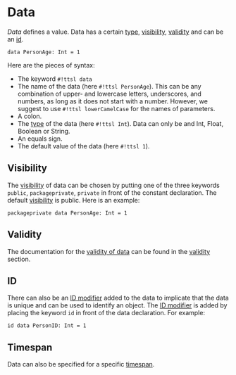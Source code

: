 # Data

_Data_ defines a value. Data has a certain [type][types], [visibility][Visibility], [validity][Validity] and can be an [id][id].

```ttsl
data PersonAge: Int = 1
```

Here are the pieces of syntax:

- The keyword `#!ttsl data`
- The name of the data (here `#!ttsl PersonAge`). This can be any combination of upper- and lowercase letters, underscores, and numbers, as long as it does not start with a number. However, we suggest to use `#!ttsl lowerCamelCase` for the names of parameters.
- A colon.
- The [type][types] of the data (here `#!ttsl Int`). Data can only be and Int, Float, Boolean or String.
- An equals sign.
- The default value of the data (here `#!ttsl 1`).

## Visibility

The [visibility][Visibility] of data can be chosen by putting one of the three keywords `public`, `packageprivate`, `private` in front of the constant declaration. The default [visibility][Visibility] is public. Here is an example:

```ttsl
packageprivate data PersonAge: Int = 1
```

## Validity

The documentation for the [validity of data][dataValidity] can be found in the [validity][Validity] section.

## ID

There can also be an [ID modifier][id] added to the data to implicate that the data is unique and can be used to identify an object. The [ID modifier][id] is added by placing the keyword `id` in front of the data declaration. For example:

```ttsl
id data PersonID: Int = 1
```

## Timespan

Data can also be specified for a specific [timespan][timespan].

[types]: types.md
[id]: modifier.md#id
[Expressions]: expressions.md
[calls]: expressions.md#calls
[Visibility]: modifier.md#visibility
[Validity]: validity.md
[dataValidity]: validity.md#data
[timespan]: modifier.md#timespan
